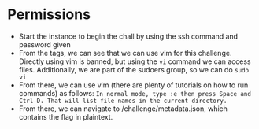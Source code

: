# Permissions
- Start the instance to begin the chall by using the ssh command and password given
- From the tags, we can see that we can use vim for this challenge. Directly using vim is banned, but using the `vi` command we can access files. Additionally, we are part of the sudoers group, so we can do `sudo vi`
- From there, we can use vim (there are plenty of tutorials on how to run commands) as follows: `In normal mode, type :e then press Space and Ctrl-D. That will list file names in the current directory.`
- From there, we can navigate to /challenge/metadata.json, which contains the flag in plaintext.